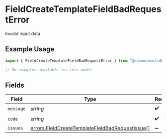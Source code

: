 # FieldCreateTemplateFieldBadRequestError

Invalid input data

## Example Usage

```typescript
import { FieldCreateTemplateFieldBadRequestError } from "@documenso/sdk-typescript/models/errors";

// No examples available for this model
```

## Fields

| Field                                                                                                              | Type                                                                                                               | Required                                                                                                           | Description                                                                                                        |
| ------------------------------------------------------------------------------------------------------------------ | ------------------------------------------------------------------------------------------------------------------ | ------------------------------------------------------------------------------------------------------------------ | ------------------------------------------------------------------------------------------------------------------ |
| `message`                                                                                                          | *string*                                                                                                           | :heavy_check_mark:                                                                                                 | N/A                                                                                                                |
| `code`                                                                                                             | *string*                                                                                                           | :heavy_check_mark:                                                                                                 | N/A                                                                                                                |
| `issues`                                                                                                           | [errors.FieldCreateTemplateFieldBadRequestIssue](../../models/errors/fieldcreatetemplatefieldbadrequestissue.md)[] | :heavy_minus_sign:                                                                                                 | N/A                                                                                                                |